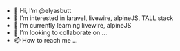 - 👋 Hi, I’m @elyasbutt
- 👀 I’m interested in laravel, livewire, alpineJS, TALL stack
- 🌱 I’m currently learning livewire, alpineJS
- 💞️ I’m looking to collaborate on ...
- 📫 How to reach me ...

<!---
elyasbutt/elyasbutt is a ✨ special ✨ repository because its `README.md` (this file) appears on your GitHub profile.
You can click the Preview link to take a look at your changes.
--->
